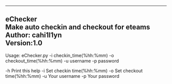 ----------------------------------------------------  
eChecker  
Make auto checkin and checkout for eteams  
Author: cahi1l1yn  
Version:1.0 
----------------------------------------------------  

Usage: eChecker.py -i checkin_time(%hh:%mm) -o checkout_time(%hh:%mm) -u username -p password

-h Print this help
-i Set checkin time(%hh:%mm)
-o Set checkout time(%hh:%mm)
-u Your username
-p Your password
